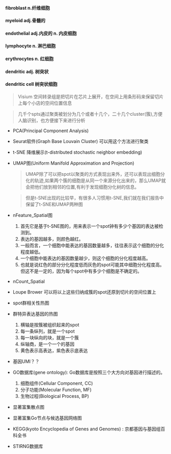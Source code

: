 


#### fibroblast n.纤维细胞
#### myeloid    adj.骨髓的
#### endothelial adj.内皮的 n. 内皮细胞
#### lymphocyte  n. 淋巴细胞
#### erythrocytes n. 红细胞
#### dendritic adj. 树突状
#### dendritic cell 树突状细胞

> Visium 空间转录组是把切片在芯片上展开，在空间上用条形码来保留切片上每个小店的空间位置信息


> 几千个spts通过聚类被划分为几个或者十几个，二十几个cluster(簇),方便人脑识别，也方便接下来进行分析

* PCA(Principal Component Analysis)



* Seurat软件(Graph Base Louvain Cluster) 可以用这个方法进行聚类 

* t-SNE 降维展示(t-distributed stochastic neighbor embedding)

* UMAP图(Uniform Manifold Approximation and Projection)

    > UMAP除了可以把spot以聚类的方式表现出来外，还可以表现出细胞分化的轨迹,如果两个簇的细胞是从同一个来源分化出来的，那么UMAP就会把他们放到相邻的位置,有利于发现细胞分化树的信息。


    > 但是t-SNE出现的比较早，有很多人习惯用t-SNE,我们就在我们报告中保留了t-SNE和UMAP两种图

* nFeature_Spatial图
    1. 首先它是基于t-SNE图的，用来表示一个spot钟有多少个基因的表达被检测到。
    2. 表达的基因越多，则颜色越红。
    3. 一般而言，一个细胞中能表达的基因数量越多，往往表示这个细胞的分化程度越低。
    4. 一个细胞中能表达的基因数量越少，则这个细胞的分化程度越高。
    5. 也就是说红色的部分分化程度低而灰色的spot可能其中细胞分化程度高。但这不是一定的，因为每个spot中有多少个细胞是不确定的。

* nCount_Spatial

* Loupe Brower 可以将以上这些归纳成簇的spot还原到切片的空间位置上 

* spot群相关性热图
* 群特异表达基因的热图
    1. 横轴是按簇被组织起来的spot
    2. 每一条纵列，就是一个spot
    3. 每一块纵向的块，就是一个簇
    4. 纵轴商，是一个一个的基因 
    5. 黄色表示高表达，紫色表示底表达


* 基因UMI？？

* GO数据库(gene ontology): Go数据库是按照三个大方向对基因进行描述的。
    1. 细胞组件(Cellular Component, CC)
    2. 分子功能(Molecular Function, MF)
    3. 生物过程(Biological Process, BP)

* 显著富集散点图
* 显著富集Go节点与候选基因网络图

* KEGG(kyoto Encyclopedia of Genes and Genomes) : 京都基因与基因组百科全书

* STIRNG数据库